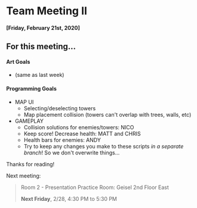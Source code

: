 # Team Meeting II
#### [Friday, February 21st, 2020]

## For this meeting...

#### Art Goals
- (same as last week)

#### Programming Goals

- MAP UI
  - Selecting/deselecting towers
  - Map placement collision (towers can't overlap with trees, walls, etc)
- GAMEPLAY
  - Collision solutions for enemies/towers: NICO
  - Keep score! Decrease health: MATT and CHRIS
  - Health bars for enemies: ANDY
  - Try to keep any changes you make to these scripts *in a separate branch*! So we don't overwrite things...

Thanks for reading!

Next meeting:
> Room 2 - Presentation Practice Room: Geisel 2nd Floor East
>
> **Next Friday**, 2/28, 4:30 PM to 5:30 PM
